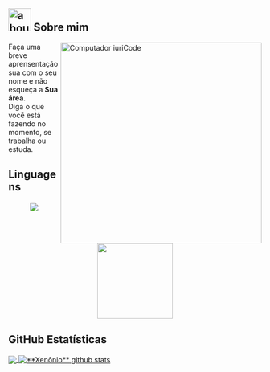 ## <img width="45" alt="about" src="https://raw.github.com/elizarov/elizarov/master/about.png"> Sobre mim

<img src="https://raw.githubusercontent.com/MicaelliMedeiros/micaellimedeiros/master/image/computer-illustration.png" min-width="400px" max-width="400px" width="400px" align="right" alt="Computador iuriCode">

<p align="left"> 
  Faça uma breve aprensentação sua com o seu nome e não esqueça a <strong>Sua área</strong>.<br>
  Diga o que você está fazendo no momento, se trabalha ou estuda.
</p>

## **Linguagens**  

<h4 align="center">
<img src="https://readme-components.vercel.app/api?component=logo&logo=c&text=false&animation=spin&fill=black&textfill=bface6&">
<p align="center">
  <a href="https://github.com/Xennonio">
    <img align="center"
         height="150em"
         src="https://github-readme-stats.vercel.app/api?username=Xenônio&show_icons=true&include_all_commits=true&count_private=true&theme=apprentice&hide_border=true&bg_color=0D1117" />
  </a>

## **GitHub Estatísticas**

<a href="https://github.com/Xennonio">
  <img align="center" src="https://github-readme-stats.vercel.app/api/top-langs/?username=Xenônio&theme=dracula&hide_langs_below=1" />
</a>

<a href="https://github.com/Xennonio">
 <img align="center" src="https://github-readme-stats.vercel.app/api?username=Xenônio&show_icons=true&theme=dracula&line_height=27" alt="**Xenônio** github stats"/>
</a>
